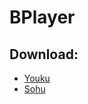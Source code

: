 # BPlayer

## Download:

- [Youku](http://bplayer.aws.af.cm/extension/youku)
- [Sohu](http://bplayer.aws.af.cm/extension/sohu)